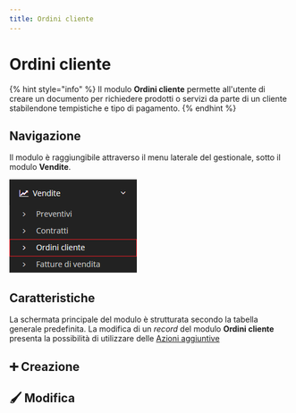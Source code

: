 ```yaml
---
title: Ordini cliente
---
```


# Ordini cliente

{% hint style="info" %}
Il modulo **Ordini cliente** permette all'utente di creare un documento per richiedere prodotti o servizi da parte di un cliente stabilendone tempistiche e tipo di pagamento.
{% endhint %}

## Navigazione

Il modulo è raggiungibile attraverso il menu laterale del gestionale, sotto il modulo **Vendite**.

![Navigazione ordini cliente](../../../.gitbook/assets/PosizioneOrdiniCliente.PNG)

## Caratteristiche

La schermata principale del modulo è strutturata secondo la tabella generale predefinita. La modifica di un _record_ del modulo **Ordini cliente** presenta la possibilità di utilizzare delle [Azioni aggiuntive](../fatturedivendita/plugin.md)

## ➕ Creazione



## 🖌️ Modifica
